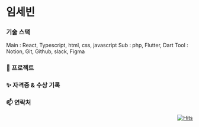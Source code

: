 
<!--
**YIMSEBIN/YIMSEBIN** is a ✨ _special_ ✨ repository because its `README.md` (this file) appears on your GitHub profile.

Here are some ideas to get you started:

- 🔭 I’m currently working on ...
- 🌱 I’m currently learning ...
- 👯 I’m looking to collaborate on ...
- 🤔 I’m looking for help with ...
- 💬 Ask me about ...
- 📫 How to reach me: ...
- 😄 Pronouns: ...
- ⚡ Fun fact: ...
-->

# 임세빈
### 기술 스택
Main : React, Typescript, html, css, javascript
Sub : php, Flutter, Dart
Tool : Notion, Git, Github, slack, Figma

### 🌱 프로젝트

### ✨ 자격증 & 수상 기록

### 📫 연락처

<div align=right>
  
[![Hits](https://hits.seeyoufarm.com/api/count/incr/badge.svg?url=https%3A%2F%2Fgithub.com%2Fzzsza)](https://hits.seeyoufarm.com) 

</div>
